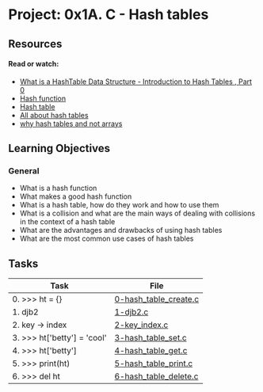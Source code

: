 # Project: 0x1A. C - Hash tables

## Resources

#### Read or watch:

- [What is a HashTable Data Structure - Introduction to Hash Tables , Part 0](https://intranet.alxswe.com/rltoken/IQVfdxJlS6jhAgcuUoCseg)
- [Hash function](https://intranet.alxswe.com/rltoken/ZKpRI_FxOxAz80Onpfy0Ew)
- [Hash table](https://intranet.alxswe.com/rltoken/mxjKpEfAw3E5B8S3inPuHQ)
- [All about hash tables](https://intranet.alxswe.com/rltoken/3RwwAqmpGJpMiBa7BE9fAQ)
- [why hash tables and not arrays](https://intranet.alxswe.com/rltoken/OgO7uga3PIaCTMtTzYCY3g)

## Learning Objectives

### General

- What is a hash function
- What makes a good hash function
- What is a hash table, how do they work and how to use them
- What is a collision and what are the main ways of dealing with collisions in the context of a hash table
- What are the advantages and drawbacks of using hash tables
- What are the most common use cases of hash tables

## Tasks

| Task                        | File                                             |
| --------------------------- | ------------------------------------------------ |
| 0. >>> ht = {}              | [0-hash_table_create.c](./0-hash_table_create.c) |
| 1. djb2                     | [1-djb2.c](./1-djb2.c)                           |
| 2. key -> index             | [2-key_index.c](./2-key_index.c)                 |
| 3. >>> ht['betty'] = 'cool' | [3-hash_table_set.c](./3-hash_table_set.c)       |
| 4. >>> ht['betty']          | [4-hash_table_get.c](./4-hash_table_get.c)       |
| 5. >>> print(ht)            | [5-hash_table_print.c](./5-hash_table_print.c)   |
| 6. >>> del ht               | [6-hash_table_delete.c](./6-hash_table_delete.c) |
